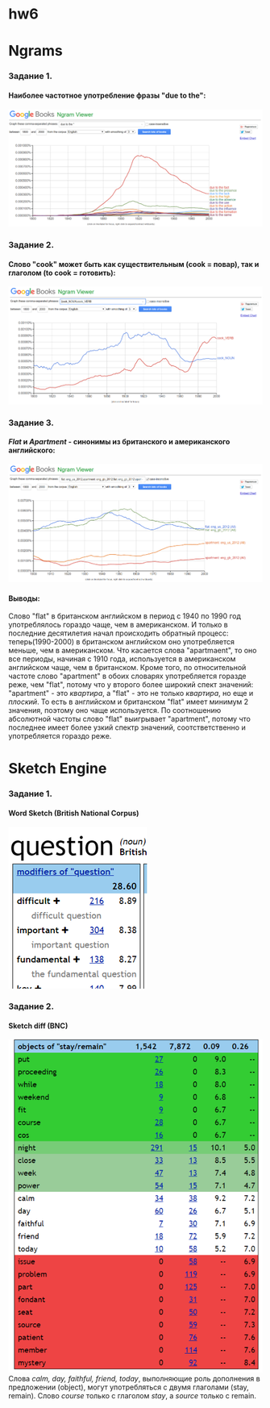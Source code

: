 # hw6
# Ngrams 
### Задание 1.
#### Наиболее частотное употребление фразы "due to the": 
![](https://github.com/scryps/hw6/blob/master/1.PNG)
### Задание 2. 
#### Слово "cook" может быть как существительным (cook = повар), так и глаголом (to cook = готовить):
![](https://github.com/scryps/hw6/blob/master/2.PNG)
### Задание 3. 
#### _Flat_ и _Apartment_ - синонимы из британского и американского английского: 
![](https://github.com/scryps/hw6/blob/master/3.PNG)
#### Выводы: 
Слово "flat" в британском английском в период с 1940 по 1990 год употреблялось гораздо чаще, чем в американском. И только в последние десятилетия начал происходить обратный процесс: теперь(1990-2000) в британском английском оно употребляется меньше, чем в американском. Что касается слова "apartmaent", то оно все периоды, начиная с 1910 года, используется в американском английском чаще, чем в британском. Кроме того, по относительной частоте слово "apartment" в обоих словарях употребляется горазде реже, чем "flat", потому что у второго более широкий спект значений: "apartment" - это *квартира*, а "flat" - это не только *квартира*, но еще и *плоский*. То есть в английском и британском "flat" имеет минимум 2 значения, поэтому оно чаще используется. По соотношению абсолютной частоты слово "flat" выигрывает "apartment", потому что последнее имеет более узкий спектр значений, соотстветственно и употребляется гораздо реже. 
# Sketch Engine 
### Задание 1.
#### Word Sketch (British National Corpus)
![](https://github.com/scryps/hw6/blob/master/4.PNG)
### Задание 2. 
#### Sketch diff (BNC)
![](https://github.com/scryps/hw6/blob/master/5.PNG)
Слова *calm, day, faithful, friend, today*, выполняющие роль дополнения в предложении (object), могут употребляться с двумя глаголами (stay, remain). Слово *course* только с глаголом *stay*, а *source* только с remain.
